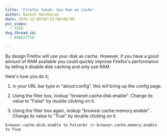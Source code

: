 ```yaml
---
title: 'Firefox tweak: Use Ram as Cache'
author: Danesh Manoharan
date: 2010-12-05T05:52:00+00:00
pvc_views:
  - 3188
dsq_thread_id:
  - 896027720

---
```

By design Firefox will use your disk as cache. However, if you have a good amount of RAM available you could quickly improve Firefox's performance by telling it disable disk caching and only use RAM.

Here's how you do it;

1. in your URL bar type in "about:config". this will bring up the config page.

2. Using the filter box, lookup "browser.cache.disk.enable". Change its value to "False" by double clicking on it.

3. Using the filter box again, lookup "browser.cache.memory.enable" . Change its value to "True" by double clicking on it.

`browser.cache.disk.enable to False<br />
browser.cache.memory.enable to True`
